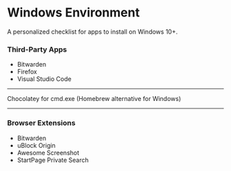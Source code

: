 # Windows Environment

A personalized checklist for apps to install on Windows 10+.

### Third-Party Apps

- Bitwarden
- Firefox
- Visual Studio Code

---

Chocolatey for cmd.exe (Homebrew alternative for Windows)

---

### Browser Extensions

- Bitwarden
- uBlock Origin
- Awesome Screenshot
- StartPage Private Search
